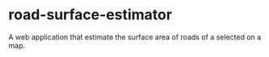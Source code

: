 # road-surface-estimator
A web application that estimate the surface area of roads of a selected on a map.
